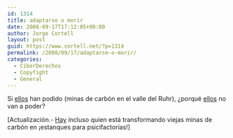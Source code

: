 ```yaml
---
id: 1314
title: adaptarse o morir
date: 2008-09-17T17:12:05+00:00
author: Jorge Cortell
layout: post
guid: https://www.cortell.net/?p=1314
permalink: /2008/09/17/adaptarse-o-morir/
categories:
  - CiberDerechos
  - Copyfight
  - General
---
```

Si <a title="WorldWatch" href="https://www.worldwatch.org/node/5834" target="_blank">ellos</a> han podido (minas de carbón en el valle del Ruhr), ¿porqué <a title="SGAE" href="https://www.sgae.es" target="_blank">ellos</a> no van a poder?

[Actualización.- <a title="WorldWatch" href="https://www.worldwatch.org/node/5886?emc=el&m=146333&l=4&v=1b4364f236" target="_blank">Hay</a> incluso quien está transformando viejas minas de carbón en ¡estanques para psicifactorías!]
